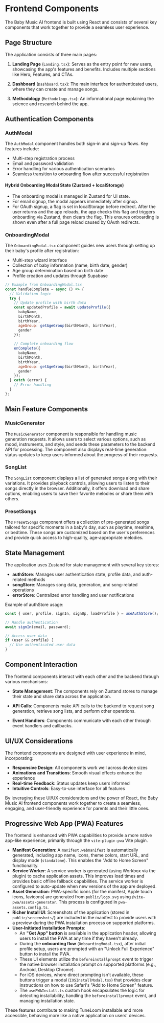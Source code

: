 # Frontend Components

The Baby Music AI frontend is built using React and consists of several key components that work together to provide a seamless user experience.

## Page Structure

The application consists of three main pages:

1. **Landing Page** (`Landing.tsx`): Serves as the entry point for new users, showcasing the app's features and benefits. Includes multiple sections like Hero, Features, and CTAs.

2. **Dashboard** (`Dashboard.tsx`): The main interface for authenticated users, where they can create and manage songs.

3. **Methodology** (`Methodology.tsx`): An informational page explaining the science and research behind the app.

## Authentication Components

### AuthModal

The `AuthModal` component handles both sign-in and sign-up flows. Key features include:

- Multi-step registration process
- Email and password validation
- Error handling for various authentication scenarios
- Seamless transition to onboarding flow after successful registration

#### Hybrid Onboarding Modal State (Zustand + localStorage)

- The onboarding modal is managed in Zustand for UI state.
- For email signup, the modal appears immediately after signup.
- For OAuth signup, a flag is set in localStorage before redirect. After the user returns and the app reloads, the app checks this flag and triggers onboarding via Zustand, then clears the flag. This ensures onboarding is shown even after a full page reload caused by OAuth redirects.

### OnboardingModal

The `OnboardingModal.tsx` component guides new users through setting up their baby's profile after registration:

- Multi-step wizard interface
- Collection of baby information (name, birth date, gender)
- Age group determination based on birth date
- Profile creation and updates through Supabase

```jsx
// Example from OnboardingModal.tsx
const handleComplete = async () => {
  // Validation logic
  try {
    // Update profile with birth data
    const updatedProfile = await updateProfile({
      babyName,
      birthMonth,
      birthYear,
      ageGroup: getAgeGroup(birthMonth, birthYear),
      gender
    });
    
    // Complete onboarding flow
    onComplete({
      babyName,
      birthMonth,
      birthYear,
      ageGroup: getAgeGroup(birthMonth, birthYear),
      gender
    });
  } catch (error) {
    // Error handling
  }
};
```

## Main Feature Components

### MusicGenerator

The `MusicGenerator` component is responsible for handling music generation requests. It allows users to select various options, such as mood, instruments, and style, and sends these parameters to the backend API for processing. The component also displays real-time generation status updates to keep users informed about the progress of their requests.

### SongList

The `SongList` component displays a list of generated songs along with their variations. It provides playback controls, allowing users to listen to their songs directly in the browser. Additionally, it offers download and share options, enabling users to save their favorite melodies or share them with others.

### PresetSongs

The `PresetSongs` component offers a collection of pre-generated songs tailored for specific moments in a baby's day, such as playtime, mealtime, or bedtime. These songs are customized based on the user's preferences and provide quick access to high-quality, age-appropriate melodies.

## State Management

The application uses Zustand for state management with several key stores:

- **authStore**: Manages user authentication state, profile data, and auth-related methods
- **songStore**: Manages song data, generation, and song-related operations
- **errorStore**: Centralized error handling and user notifications

Example of authStore usage:

```typescript
const { user, profile, signIn, signUp, loadProfile } = useAuthStore();

// Handle authentication
await signIn(email, password);

// Access user data
if (user && profile) {
  // Use authenticated user data
}
```

## Component Interaction

The frontend components interact with each other and the backend through various mechanisms:

- **State Management**: The components rely on Zustand stores to manage their state and share data across the application.

- **API Calls**: Components make API calls to the backend to request song generation, retrieve song lists, and perform other operations.

- **Event Handlers**: Components communicate with each other through event handlers and callbacks.

## UI/UX Considerations

The frontend components are designed with user experience in mind, incorporating:

- **Responsive Design**: All components work well across device sizes
- **Animations and Transitions**: Smooth visual effects enhance the experience
- **Real-time Feedback**: Status updates keep users informed
- **Intuitive Controls**: Easy-to-use interface for all features

By leveraging these UI/UX considerations and the power of React, the Baby Music AI frontend components work together to create a seamless, engaging, and user-friendly experience for parents and their little ones.

## Progressive Web App (PWA) Features

The frontend is enhanced with PWA capabilities to provide a more native app-like experience, primarily through the `vite-plugin-pwa` Vite plugin.

- **Manifest Generation**: A `manifest.webmanifest` is automatically generated, including app name, icons, theme colors, start URL, and display mode (`standalone`). This enables the "Add to Home Screen" functionality.
- **Service Worker**: A service worker is generated (using Workbox via the plugin) to cache application assets. This improves load times and provides basic offline fallback capabilities. The service worker is configured to auto-update when new versions of the app are deployed.
- **Asset Generation**: PWA-specific icons (for the manifest, Apple touch icons, favicons) are generated from `public/logo.svg` using `@vite-pwa/assets-generator`. This process is configured in `pwa-assets.config.ts`.
- **Richer Install UI**: Screenshots of the application (stored in `public/screenshots/`) are included in the manifest to provide users with a preview during the PWA installation process on supported platforms.
- **User-Initiated Installation Prompts**:
    - An **"Get App" button** is available in the application header, allowing users to install the PWA at any time if they haven't already.
    - During the **onboarding flow** (`OnboardingModal.tsx`), after initial profile setup, users are prompted with an "Unlock Full Experience" button to install the PWA.
    - These UI elements utilize the `beforeinstallprompt` event to trigger the native browser installation prompt on supported platforms (e.g., Android, Desktop Chrome).
    - For iOS devices, where direct prompting isn't available, these buttons trigger a modal (`IOSInstallModal.tsx`) that provides clear instructions on how to use Safari's "Add to Home Screen" feature.
    - The `usePWAInstall.ts` custom hook encapsulates the logic for detecting installability, handling the `beforeinstallprompt` event, and managing installation state.

These features contribute to making TuneLoom installable and more accessible, behaving more like a native application on users' devices.
